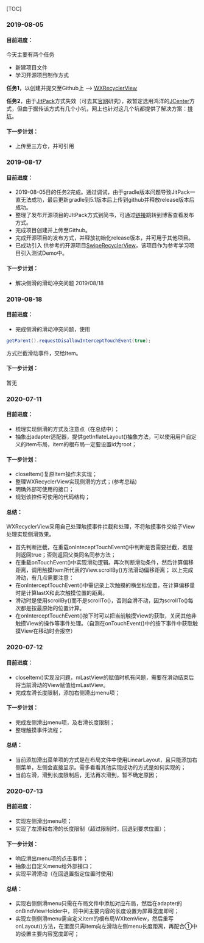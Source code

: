 [TOC]

### 2019-08-05
#### 目前进度： 
今天主要有两个任务
- 新建项目文件
- 学习开源项目制作方式

**任务1**，以创建并提交至Github上 --> [WXRecyclerView](https://github.com/welthy/WXRecyclerView)

**任务2**，由于[JitPack](https://www.jianshu.com/p/434911cd8732)方式失效（可去其[官网](https://jitpack.io/docs/ANDROID/)研究），故暂定选用鸿洋的[JCenter](https://blog.csdn.net/lmj623565791/article/details/51148825)方式，但由于据传该方式有几个小坑，网上也针对这几个坑都提供了解决方案：[排坑](https://blog.csdn.net/tmac2000/article/details/53261141)。
#### 下一步计划： 
- 上传至三方仓，并可引用

### 2019-08-17
#### 目前进度： 
- 2019-08-05日的任务2完成。通过调试，由于gradle版本问题导致JitPack一直无法成功，最后更新gradle到5.1版本后上传到github并释放release版本后成功。
- 整理了发布开源项目的JItPack方式到简书，可通过[链接](https://www.jianshu.com/p/9eebd2347db8)跳转到博客查看发布方式。
- 完成项目创建并上传至Github。
- 完成开源项目的发布方式，并释放初始化release版本，并可用于其他项目。
- 已成功引入 供参考的开源项目[SwipeRecyclerView](https://github.com/yanzhenjie/SwipeRecyclerView)，该项目作为参考学习项目引入测试Demo中。

#### 下一步计划：
- 解决侧滑的滑动冲突问题   2019/08/18

### 2019-08-18
#### 目前进度：
- 完成侧滑的滑动冲突问题，使用
```java
getParent().requestDisallowInterceptTouchEvent(true);
```
方式拦截滑动事件，交给Item。
#### 下一步计划： 
暂无

### 2020-07-11
#### 目前进度：  
- 梳理实现侧滑的方式及注意点（在总结中）；
- 抽象出adapter适配器，提供getInflateLayout()抽象方法，可以使用用户自定义的item布局，item的根布局一定要设置id为root；

#### 下一步计划： 
- closeItem()复原Item操作未实现；
- 整理WXRecyclerView实现侧滑的方式；(参考总结)
- 明确外部可使用的接口；
- 规划该控件可使用的代码结构；

#### 总结：
WXRecyclerView采用自己处理触摸事件拦截和处理，不将触摸事件交给子View处理实现侧滑效果。 
- 首先判断拦截，在重载onInteceptTouchEvent()中判断是否需要拦截，若是则返回true；否则返回父类同名同参方法；
- 在重载onTouchEvent()中实现滑动逻辑。再次判断滑动条件，然后计算偏移距离，调用触摸Item所代表的View.scrollBy()方法滑动偏移距离；
以上完成滑动，有几点需要注意： 
- 在onInterceptTouchEvent()中需记录上次触摸的横坐标位置，在计算偏移量时是计算lastX和此次触摸位置的距离。
- 滑动时是使用scrollBy()而不是scrollTo()，否则会滑不动，因为scrollTo()每次都是按最原始的位置计算。
- 在onInterceptTouchEvent()按下时可以把当前触摸View的获取，关闭其他非触摸View的操作等事件处理。（自测在onTouchEvent()中的按下事件中获取触摸View在移动时会报空）

### 2020-07-12
#### 目前进度： 
- closeItem()实现没问题，mLastView的赋值时机有问题，需要在滑动结束后将当前滑动的View赋值给mLastView。
- 完成左滑长度限制，添加右侧滑出menu项；

#### 下一步计划： 
- 完成左侧滑出menu项，及右滑长度限制；
- 整理触摸事件流程；

#### 总结： 
- 当前添加滑出菜单项的方式是在布局文件中使用LinearLayout，且只能添加右侧菜单，左侧会直接显示。需多看看其他实现成功的方式是如何实现的；
- 当前左滑，滑到长度限制后，无法再次滑到，暂不确定原因；

### 2020-07-13
#### 目前进度： 
- 实现左侧滑出menu项；
- 实现了左滑和右滑的长度限制（超过限制时，回退到要求位置）；

#### 下一步计划： 
- 响应滑出menu项的点击事件；
- 抽象出自定义menu给外部接口；
- 实现平滑滑动（在回退置指定位置时使用）

#### 总结： 
- 实现右侧侧滑menu只需在布局文件中添加对应布局，然后在adapter的onBindViewHolder中，将中间主要内容的长度设置为屏幕宽度即可；
- 实现左侧侧滑menu需自定义item的根布局WXItemView，然后重写onLayout()方法，在里面只需item向左滑动左侧menu长度距离，再配合①中的设置主要内容宽度即可；


